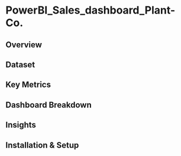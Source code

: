 # PowerBI_Sales_dashboard_Plant-Co. 

## Overview

## Dataset

## Key Metrics

## Dashboard Breakdown 

## Insights 

## Installation & Setup

